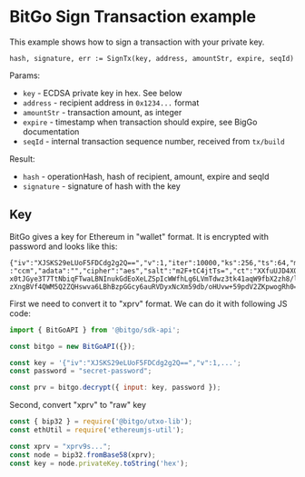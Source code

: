 # BitGo Sign Transaction example

This example shows how to sign a transaction with your private key.

```golang
hash, signature, err := SignTx(key, address, amountStr, expire, seqId)
```

Params:
- `key` - ECDSA private key in hex. See below
- `address` - recipient address in `0x1234...` format
- `amountStr` - transaction amount, as integer
- `expire` - timestamp when transaction should expire, see BigGo
  documentation
- `seqId` - internal transaction sequence number, received from `tx/build`

Result:
- `hash` - operationHash, hash of recipient, amount, expire and seqId
- `signature` - signature of hash with the key

## Key

BitGo gives a key for Ethereum in "wallet" format. It is encrypted with
password and looks like this:

```
{"iv":"XJSKS29eLUoF5FDCdg2g2Q==","v":1,"iter":10000,"ks":256,"ts":64,"mode"
:"ccm","adata":"","cipher":"aes","salt":"m2F+tC4jtTs=","ct":"XXfuUJD4XOvQTz
x0tJGye3T7TtNbiqFTwaLBNInukGdEoXeLZSpIcWWfhLg6LVmTdwz3tk41aqW9fbX2zh8/l/B1h
zXngBVf4QWM5Q2ZQHswva6LBhBzpGGcy6auRVDyxNcXm59db/oHUvw+59pdV2ZKpwogRh0="}
```

First we need to convert it to "xprv" format. We can do it with following JS
code:

```js
import { BitGoAPI } from '@bitgo/sdk-api';

const bitgo = new BitGoAPI({});

const key = '{"iv":"XJSKS29eLUoF5FDCdg2g2Q==","v":1,...';
const password = "secret-password";

const prv = bitgo.decrypt({ input: key, password });
```

Second, convert "xprv" to "raw" key

```js
const { bip32 } = require('@bitgo/utxo-lib');
const ethUtil = require('ethereumjs-util');

const xprv = "xprv9s...";
const node = bip32.fromBase58(xprv);
const key = node.privateKey.toString('hex');
```
